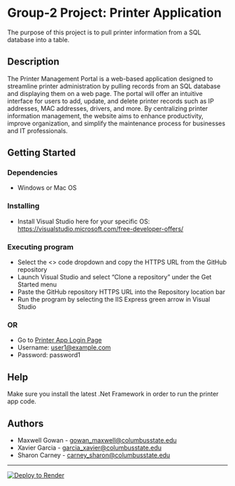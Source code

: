 # Group-2 Project: Printer Application
The purpose of this project is to pull printer information from a SQL database into a table.


## Description
The Printer Management Portal is a web-based application designed to streamline printer administration by pulling records from an SQL database and displaying them on a web page. The portal will offer an intuitive interface for users to add, update, and delete printer records such as IP addresses, MAC addresses, drivers, and more. By centralizing printer information management, the website aims to enhance productivity, improve organization, and simplify the maintenance process for businesses and IT professionals.

## Getting Started
### Dependencies
* Windows or Mac OS

### Installing
* Install Visual Studio here for your specific OS: https://visualstudio.microsoft.com/free-developer-offers/

### Executing program
* Select the <> code dropdown and copy the HTTPS URL from the GitHub repository
* Launch Visual Studio and select “Clone a repository” under the Get Started menu
* Paste the GitHub repository HTTPS URL into the Repository location bar
* Run the program by selecting the IIS Express green arrow in Visual Studio

### OR
* Go to [Printer App Login Page](https://printerapp20230504135825.azurewebsites.net/login)
* Username: user1@example.com
* Password: password1

## Help
Make sure you install the latest .Net Framework in order to run the printer app code.

## Authors
* Maxwell Gowan - gowan_maxwell@columbusstate.edu
* Xavier Garcia - garcia_xavier@columbusstate.edu
* Sharon Carney - carney_sharon@columbusstate.edu

---

[![Deploy to Render](https://render.com/images/deploy-to-render-button.svg)](https://render.com/deploy)
